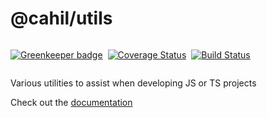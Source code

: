 # @cahil/utils

<div style='display: flex; align-items: center;'>

<a href='https://greenkeeper.io/'><img src='https://badges.greenkeeper.io/cahilfoley/utils.svg' alt='Greenkeeper badge' /></a>

<a href='https://coveralls.io/github/cahilfoley/utils?branch=master' style='margin-left: 8px'><img src='https://coveralls.io/repos/github/cahilfoley/utils/badge.svg?branch=master' alt='Coverage Status' /></a>

<a href='https://travis-ci.org/cahilfoley/utils' style='margin-left: 8px'><img src='https://travis-ci.org/cahilfoley/utils.svg?branch=master' alt='Build Status' /></a>

</div>

Various utilities to assist when developing JS or TS projects

Check out the [documentation](https://cahilfoley.github.io/utils/)
